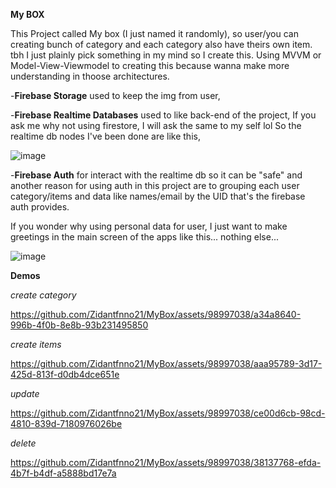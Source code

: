**My BOX**

This Project called My box (I just named it randomly), so user/you can creating bunch of category and each category also have theirs own item. tbh I just plainly pick something in my mind so I create this. Using MVVM or Model-View-Viewmodel to creating this because wanna make more understanding in thoose architectures.

-**Firebase Storage** used to keep the img from user,

-**Firebase Realtime Databases** used to like back-end of the project, If you ask me why not using firestore, I will ask the same to my self lol
So the realtime db nodes I've been done are like this,

![image](https://github.com/Zidantfnno21/MyBox/assets/98997038/bf4edf5c-a8d7-4b36-9032-1d3b5d2f4f0f)

-**Firebase Auth** for interact with the realtime db so it can be "safe" and another reason for using auth in this project are to grouping each user category/items and data like names/email by the UID that's the firebase auth provides.

If you wonder why using personal data for user, I just want to make greetings in the main screen of the apps like this... nothing else...

![image](https://github.com/Zidantfnno21/MyBox/assets/98997038/62142372-2530-4f49-b01d-5115b3ed7fea)


**Demos**

_create category_

https://github.com/Zidantfnno21/MyBox/assets/98997038/a34a8640-996b-4f0b-8e8b-93b231495850

_create items_

https://github.com/Zidantfnno21/MyBox/assets/98997038/aaa95789-3d17-425d-813f-d0db4dce651e

_update_

https://github.com/Zidantfnno21/MyBox/assets/98997038/ce00d6cb-98cd-4810-839d-7180976026be

_delete_

https://github.com/Zidantfnno21/MyBox/assets/98997038/38137768-efda-4b7f-b4df-a5888bd17e7a

